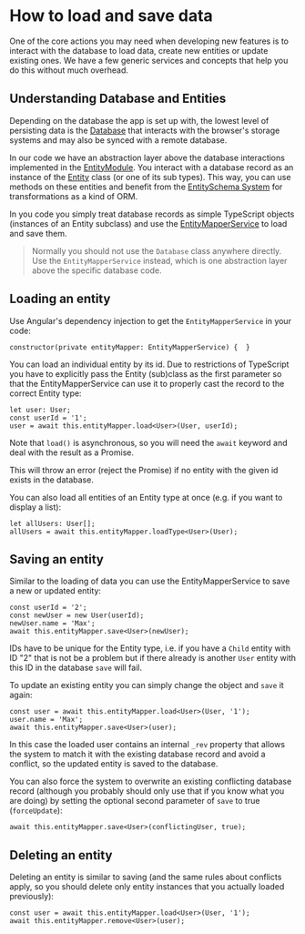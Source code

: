 # How to load and save data

One of the core actions you may need when developing new features is to interact with the database
to load data, create new entities or update existing ones.
We have a few generic services and concepts that help you do this without much overhead.

## Understanding Database and Entities

Depending on the database the app is set up with, the lowest level of persisting data is the [Database](../../classes/Database.html)
that interacts with the browser's storage systems and may also be synced with a remote database.

In our code we have an abstraction layer above the database interactions implemented in the [EntityModule](../../modules/EntityModule.html).
You interact with a database record as an instance of the [Entity](../../classes/Entity.html) class (or one of its sub types).
This way, you can use methods on these entities and benefit from the [EntitySchema System](../concepts/entity-schema.html) for transformations as a kind of ORM.

In you code you simply treat database records as simple TypeScript objects
(instances of an Entity subclass)
and use the [EntityMapperService](../../injectables/EntityMapperService.html) to load and save them.

> Normally you should not use the `Database` class anywhere directly.
> Use the `EntityMapperService` instead, which is one abstraction layer above the specific database code.

## Loading an entity

Use Angular's dependency injection to get the `EntityMapperService` in your code:

```
constructor(private entityMapper: EntityMapperService) {  }
```

You can load an individual entity by its id.
Due to restrictions of TypeScript you have to explicitly pass the Entity (sub)class as the first parameter
so that the EntityMapperService can use it to properly cast the record to the correct Entity type:

```
let user: User;
const userId = '1';
user = await this.entityMapper.load<User>(User, userId);
```

Note that `load()` is asynchronous, so you will need the `await` keyword and deal with the result as a Promise.

This will throw an error (reject the Promise) if no entity with the given id exists in the database.

You can also load all entities of an Entity type at once (e.g. if you want to display a list):

```
let allUsers: User[];
allUsers = await this.entityMapper.loadType<User>(User);
```

## Saving an entity

Similar to the loading of data you can use the EntityMapperService to save a new or updated entity:

```
const userId = '2';
const newUser = new User(userId);
newUser.name = 'Max';
await this.entityMapper.save<User>(newUser);
```

IDs have to be unique for the Entity type,
i.e. if you have a `Child` entity with ID "2" that is not be a problem
but if there already is another `User` entity with this ID in the database `save` will fail.

To update an existing entity you can simply change the object and `save` it again:

```
const user = await this.entityMapper.load<User>(User, '1');
user.name = 'Max';
await this.entityMapper.save<User>(user);
```

In this case the loaded user contains an internal `_rev` property that allows the system to match it with the existing database record
and avoid a conflict, so the updated entity is saved to the database.

You can also force the system to overwrite an existing conflicting database record
(although you probably should only use that if you know what you are doing)
by setting the optional second parameter of `save` to true (`forceUpdate`):

```
await this.entityMapper.save<User>(conflictingUser, true);
```

## Deleting an entity

Deleting an entity is similar to saving
(and the same rules about conflicts apply, so you should delete only entity instances that you actually loaded previously):

```
const user = await this.entityMapper.load<User>(User, '1');
await this.entityMapper.remove<User>(user);
```
